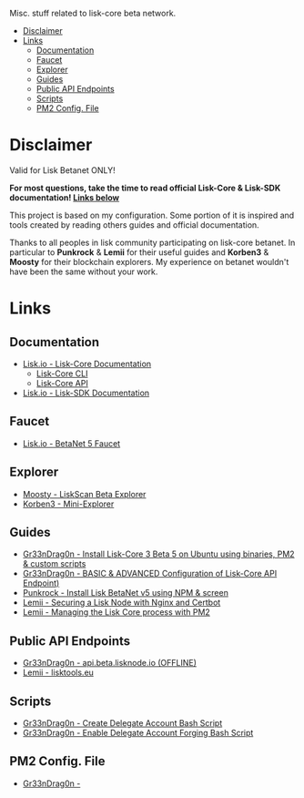 Misc. stuff related to lisk-core beta network.

- [Disclaimer](#disclaimer)
- [Links](#links)
  - [Documentation](#documentation)
  - [Faucet](#faucet)
  - [Explorer](#explorer)
  - [Guides](#guides)
  - [Public API Endpoints](#public-api-endpoints)
  - [Scripts](#scripts)
  - [PM2 Config. File](#pm2-config-file)

# Disclaimer

Valid for Lisk Betanet ONLY!

**For most questions, take the time to read official Lisk-Core & Lisk-SDK documentation! [Links below](#documentation)**

This project is based on my configuration.
Some portion of it is inspired  and tools created by reading others guides and official documentation.

Thanks to all peoples in lisk community participating on lisk-core betanet.
In particular to **Punkrock** & **Lemii** for their useful guides and **Korben3** & **Moosty** for their blockchain explorers.
My experience on betanet wouldn't have been the same without your work.

# Links

## Documentation

* [Lisk.io - Lisk-Core Documentation](https://lisk.io/documentation/lisk-core/v3/index.html)
  * [Lisk-Core CLI](https://lisk.io/documentation/lisk-core/v3/reference/cli.html)
  * [Lisk-Core API](https://lisk.io/documentation/lisk-core/v3/reference/api.html)
* [Lisk.io - Lisk-SDK Documentation](https://lisk.io/documentation/lisk-sdk/)

## Faucet

* [Lisk.io - BetaNet 5 Faucet](https://betanet5-faucet.lisk.io/)

## Explorer

* [Moosty - LiskScan Beta Explorer](https://explorer.moosty.com/)
* [Korben3 - Mini-Explorer](http://liskminiexplorer.korben3.com/)

## Guides

* [Gr33nDrag0n - Install Lisk-Core 3 Beta 5 on Ubuntu using binaries, PM2 & custom scripts]()
* [Gr33nDrag0n - BASIC & ADVANCED Configuration of Lisk-Core API Endpoint)]()
* [Punkrock - Install Lisk BetaNet v5 using NPM & screen](https://punkrock.github.io/lisk-betanet-v5-tutorial.html)
* [Lemii - Securing a Lisk Node with Nginx and Certbot](https://github.com/Lemii/guides/blob/master/securing-a-lisk-node-with-nginx-and-certbot.md)
* [Lemii - Managing the Lisk Core process with PM2](https://github.com/Lemii/guides/blob/master/managing-the-lisk-core-process-with-pm2.md)

## Public API Endpoints

* [Gr33nDrag0n - api.beta.lisknode.io (OFFLINE)](https://api.beta.lisknode.io/)
* [Lemii - lisktools.eu](https://betanet5-api.lisktools.eu/)

## Scripts

* [Gr33nDrag0n - Create Delegate Account Bash Script](https://raw.githubusercontent.com/Gr33nDrag0n69/LiskBeta/main/SH/lisk-create-account.sh)
* [Gr33nDrag0n - Enable Delegate Account Forging Bash Script](https://raw.githubusercontent.com/Gr33nDrag0n69/LiskBeta/main/SH/lisk-enable-forging.sh)

## PM2 Config. File

* [Gr33nDrag0n - ](https://raw.githubusercontent.com/Gr33nDrag0n69/LiskBeta/main/PM2/lisk-core.pm2.json)
